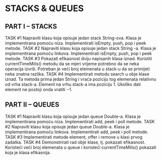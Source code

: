 <h1>STACKS & QUEUES</h1>    
<h2>PART I – STACKS</h2>     
TASK #1     
Napraviti klasu koja opisuje jedan stack String-ova. Klasa je implementirana pomoću niza.
Implementirati isEmpty, push, pop i peek metode.    
TASK #2     
Napraviti klasu koja opisuje jedan stack String -a. Klasa je implementirana pomoću linkova.
Implementirati isEmpty, push, pop i peek metode.    
TASK #3     
Pokazati efikasnost dviju napisanih klasa iznad. Koristiti currentTimeMilis() metodu da se mjeri
vrijeme potrebno da se neka operacija izvrši. Potreban je veći broj elemenata u stack-u da se primijeti
neka znatna razlika.    
TASK #4     
Implementirati metodu search u obje klase iznad. Ta metoda prima jedan String i vraća poziciju tog
elemenata relativnu od vrha stack-a. Element na vrhu stack-a ima poziciju 1. Ukoliko dati element ne
postoji onda vratiti −1.        

<h2>PART II – QUEUES</h2>    
TASK #1     
Napraviti klasu koja opisuje jedan queue Double-a. Klasa je implementirana pomoću niza.
Implementirati add, peek i poll metode.     
TASK #2     
Napraviti klasu koja opisuje jedan queue Double-a. Klasa je implementirana pomoću linkova.
Implementirati add, peek i poll metode.     
TASK #3     
Implementirati metode element, offer i remove u klasi prvog zadatka.    
TASK #4     
Demonstrirati rad obje klase, tj. pokazati efikasnost. Koristeći veći broj elemenata u queue i koristeći
currentTimeMilis() pokazati koja je klasa efikasnija.
